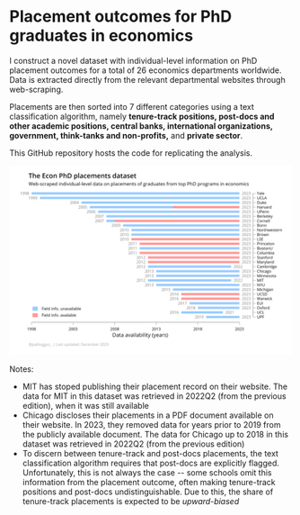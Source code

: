 # Placement outcomes for PhD graduates in economics

I construct a novel dataset with individual-level information on PhD placement outcomes for a total of 26 economics departments worldwide. Data is extracted directly from the relevant departmental websites through web-scraping.

Placements are then sorted into 7 different categories using a text classification algorithm, namely **tenure-track positions, 
post-docs and other academic positions, central banks, international organizations, government, think-tanks and non-profits,** and **private sector**.

This GitHub repository hosts the code for replicating the analysis. 

![Data availability](2_figures/data_availability.png)

Notes:
* MIT has stoped publishing their placement record on their website. The data for MIT in this dataset was retrieved in 2022Q2 (from the previous edition), when it was still available
* Chicago discloses their placements in a PDF document available on their website. In 2023, they removed data for years prior to 2019 from the publicly available document. The data for Chicago up to 2018 in this dataset was retrieved in 2022Q2 (from the previous edition)
* To discern between tenure-track and post-docs placements, the text classification algorithm requires that post-docs are explicitly flagged. Unfortunately, this is not always the case -- some schools omit this information from the placement outcome, often making tenure-track positions and post-docs undistinguishable. Due to this, the share of tenure-track placements is expected to be _upward-biased_

